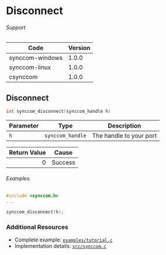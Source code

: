 # Disconnect

###### Support
| Code | Version |
| ---- | ------- |
| synccom-windows | 1.0.0 |
| synccom-linux | 1.0.0 |
| csynccom | 1.0.0 |


## Disconnect
```c
int synccom_disconnect(synccom_handle h)
```

| Parameter | Type | Description |
| --------- | ---- | ----------- |
| `h` | `synccom_handle` | The handle to your port |

| Return Value | Cause |
| ------------:| ----- |
| 0 | Success |

###### Examples
```c
#include <synccom.h>
...

synccom_disconnect(h);
```


### Additional Resources
- Complete example: [`examples/tutorial.c`](../examples/tutorial.c)
- Implementation details: [`src/synccom.c`](../src/synccom.c)
